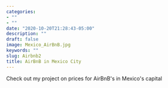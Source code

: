 ```yaml
---
categories:
- ""
- ""
date: "2020-10-20T21:28:43-05:00"
description: ""
draft: false
image: Mexico_AirBnB.jpg
keywords: ""
slug: Airbnb2
title: AirBnB in Mexico City
---
```


Check out my project on prices for AirBnB's in Mexico's capital